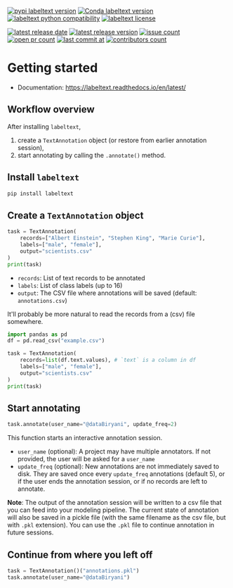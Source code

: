 [![pypi labeltext version](https://img.shields.io/pypi/v/labeltext.svg)](https://pypi.python.org/pypi/labeltext)
[![Conda labeltext version](https://img.shields.io/conda/v/labeltext/labeltext.svg)](https://anaconda.org/labeltext/labeltext)
[![labeltext python compatibility](https://img.shields.io/pypi/pyversions/labeltext.svg)](https://pypi.python.org/pypi/labeltext)
[![labeltext license](https://img.shields.io/pypi/l/labeltext.svg)](https://pypi.python.org/pypi/labeltext)

[![latest release date](https://img.shields.io/github/release-date/soumendra/labeltext.svg)](https://pypi.python.org/pypi/labeltext)
[![latest release version](https://img.shields.io/github/release/soumendra/labeltext.svg)](https://pypi.python.org/pypi/labeltext)
[![issue count](https://img.shields.io/github/issues-raw/soumendra/labeltext.svg)](https://pypi.python.org/pypi/labeltext)
[![open pr count](https://img.shields.io/github/issues-pr-raw/soumendra/labeltext.svg)](https://pypi.python.org/pypi/labeltext)
[![last commit at](https://img.shields.io/github/last-commit/soumendra/labeltext.svg)](https://pypi.python.org/pypi/labeltext)
[![contributors count](https://img.shields.io/github/contributors/soumendra/labeltext.svg)](https://pypi.python.org/pypi/labeltext)

# Getting started

- Documentation: https://labeltext.readthedocs.io/en/latest/

## Workflow overview

After installing `labeltext`,

1. create a `TextAnnotation` object (or restore from earlier annotation session),
2. start annotating by calling the `.annotate()` method.

## Install `labeltext`

```python
pip install labeltext
```

## Create a `TextAnnotation` object

```python
task = TextAnnotation(
    records=["Albert Einstein", "Stephen King", "Marie Curie"],
    labels=["male", "female"],
    output="scientists.csv"
)
print(task)
```

- `records`: List of text records to be annotated
- `labels`: List of class labels (up to 16)
- `output`: The CSV file where annotations will be saved (default: `annotations.csv`)

It'll probably be more natural to read the records from a (csv) file somewhere.

```python
import pandas as pd
df = pd.read_csv("example.csv")

task = TextAnnotation(
    records=list(df.text.values), # `text` is a column in df
    labels=["male", "female"],
    output="scientists.csv"
)
print(task)
```

## Start annotating

```python
task.annotate(user_name="@dataBiryani", update_freq=2)
```

This function starts an interactive annotation session.

- `user_name` (optional): A project may have multiple annotators. If not provided, the user will be asked for a `user_name`
- `update_freq` (optional): New annotations are not immediately saved to disk. They are saved once every `update_freq` annotations (default 5), or if the user ends the annotation session, or if no records are left to annotate.

**Note**: The output of the annotation session will be written to a csv file that you can feed into your modeling pipeline. The current state of annotation will also be saved in a pickle file (with the same filename as the csv file, but with `.pkl` extension). You can use the `.pkl` file to continue annotation in future sessions.

## Continue from where you left off

```python
task = TextAnnotation()("annotations.pkl")
task.annotate(user_name="@dataBiryani")
```
